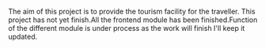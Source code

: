 The aim of this project is to provide the tourism facility for the traveller.
This project has not yet finish.All the frontend module has 
been finished.Function of the different module is under process 
as the work will finish I'll keep it updated.
